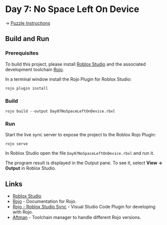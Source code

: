 # Day 7: No Space Left On Device

→ [Puzzle Instructions](./PUZZLE.md)

## Build and Run

### Prerequisites

To build this project, please install [Roblox Studio](https://www.roblox.com/create) and the associated development
toolchain [Rojo](https://rojo.space/docs/v7/getting-started/installation/).

In a terminal window install the Rojo Plugin for Roblox Studio:

```shell
rojo plugin install
```

### Build

```shell
rojo build --output Day07NoSpaceLeftOnDevice.rbxl
```

### Run

Start the live sync server to expose the project to the Roblox Rojo Plugin:

```shell
rojo serve
```

In Roblox Studio open the file `Day07NoSpaceLeftOnDevice.rbxl` and run it.

The program result is displayed in the Output pane. To see it, select **View → Output** in Roblox Studio.

## Links

- [Roblox Studio](https://www.roblox.com/create)
- [Rojo](https://github.com/rojo-rbx/rojo) - Documentation for Rojo.
- [Rojo - Roblox Studio Sync](https://marketplace.visualstudio.com/items?itemName=evaera.vscode-rojo) - Visual Studio Code Plugin for developing with Rojo.
- [Aftman](https://github.com/LPGhatguy/aftman) - Toolchain manager to handle different Rojo versions.
